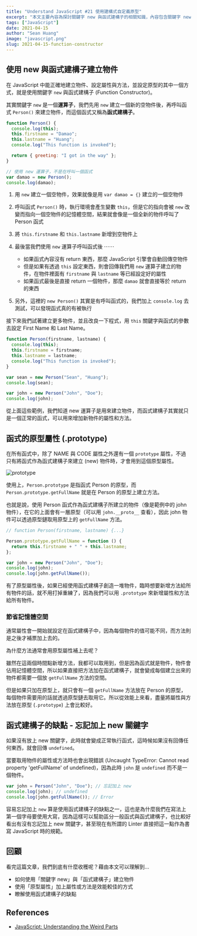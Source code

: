 ```yaml
---
title: "Understand JavaScript #21 使用建構式自定義原型"
excerpt: "本文主要內容為探討關鍵字 new 與函式建構子的相關知識，內容包含關鍵字 new、函式建構子，以及函式的原型屬性。"
tags: ["JavaScript"]
date: 2021-04-15
author: "Sean Huang"
image: "javascript.png"
slug: 2021-04-15-function-constructor
---
```


## 使用 new 與函式建構子建立物件

在 JavaScript 中能正確地建立物件、設定屬性與方法，並設定原型的其中一個方式，就是使用關鍵字 `new` 與函式建構子 (Function Constructor)。

其實關鍵字 `new` 是一個**運算子**，我們先用 `new` 建立一個新的空物件後，再呼叫函式 `Person()` 來建立物件，而這個函式又稱為**函式建構子**。

```javascript
function Person() {
  console.log(this);
  this.firstname = "Damao";
  this.lastname = "Huang";
  console.log("This function is invoked");

  return { greeting: "I got in the way" };
}

// 使用 new 運算子，不是在呼叫一個函式
var damao = new Person();
console.log(damao);
```

1. 用 `new` 建立一個空物件，效果就像是用 `var damao = {}` 建立的一個空物件
2. 呼叫函式 `Person()` 時，執行環境會產生變數 `this`，但是它的指向會被 `new` 改變而指向一個空物件的記憶體空間，結果就會像是一個全新的物件呼叫了 Person 函式
3. 將 `this.firstname` 和 `this.lastname` 新增到空物件上
4. 最後當我們使用 `new` 運算子呼叫函式後 ⋯⋯

   - 如果函式內容沒有 return 東西，那麼 JavaScript 引擎會自動回傳空物件
   - 但是如果有透過 `this` 設定東西，則會回傳我們用 `new` 運算子建立的物件，在物件裡面有 `firstname` 與 `lastname` 等已經設定好的屬性
   - 如果函式最後是直接 return 一個物件，那麼 `damao` 就會直接等於 return 的東西

5. 另外，這裡的 `new Person()` 其實是有呼叫函式的，我們加上 `console.log` 去測試，可以發現函式真的有被執行

接下來我們試著建立更多物件，並且改良一下程式，用 `this` 關鍵字與函式的參數去設定 First Name 和 Last Name。

```javascript
function Person(firstname, lastname) {
  console.log(this);
  this.firstname = firstname;
  this.lastname = lastname;
  console.log("This function is invoked");
}

var sean = new Person("Sean", "Huang");
console.log(sean);

var john = new Person("John", "Doe");
console.log(john);
```

從上面這些範例，我們知道 new 運算子是用來建立物件，而函式建構子其實就只是一個正常的函式，可以用來增加新物件的屬性和方法。

## 函式的原型屬性 (.prototype)

在所有函式中，除了 NAME 與 CODE 屬性之外還有一個 `prototype` 屬性，不過只有將函式作為函式建構子來建立 (new) 物件時，才會用到這個原型屬性。

![prototype](https://i.imgur.com/oz06Iq3.png)

使用上，`Person.prototype` 是指函式 Person 的原型，而 `Person.prototype.getFullName` 就是在 Person 的原型上建立方法。

也就是說，使用 Person 函式作為函式建構子所建立的物件（像是範例中的 john 物件），在它的上面會有一層原型（可以用 `john.__proto__` 查看），因此 john 物件可以透過原型鏈取用原型上的 `getFullName` 方法。

```javascript
// function Person(firstname, lastname) {...}

Person.prototype.getFullName = function () {
  return this.firstname + " " + this.lastname;
};

var john = new Person("John", "Doe");
console.log(john);
console.log(john.getFullName());
```

有了原型屬性後，如果已經使用函式建構子創造一堆物件，臨時想要新增方法給所有物件的話，就不用打掉重練了，因為我們可以用 `.prototype` 來新增屬性和方法給所有物件。

### 節省記憶體空間

通常屬性會一開始就設定在函式建構子中，因為每個物件的值可能不同，而方法則是之後才補票加上去的。

為什麼方法通常會用原型屬性補上去呢？

雖然在這兩個時間點新增方法，我都可以取用到，但是因為函式就是物件，物件會佔用記憶體空間，所以如果直接把方法加在函式建構子，就會變成每個建立出來的物件都需要一個放 `getFullName` 方法的空間。

但是如果只加在原型上，就只會有一個 `getFullName` 方法放在 Person 的原型，每個物件需要用的話就透過原型鏈去取用它。所以從效能上來看，盡量將屬性與方法放在原型 (`.prototype`) 上會比較好。

## 函式建構子的缺點 - 忘記加上 new 關鍵字

如果沒有放上 new 關鍵字，此時就會變成正常執行函式，這時候如果沒有回傳任何東西，就會回傳 `undefined`。

當要取用物件的屬性或方法時也會出現錯誤 (Uncaught TypeError: Cannot read property 'getFullName' of undefined)，因為此時 `john` 是 `undefined` 而不是一個物件。

```javascript
var john = Person("John", "Doe"); // 忘記加上 new
console.log(john); // undefined
console.log(john.getFullName()); // Error
```

容易忘記加上 `new` 算是使用函式建構子的缺點之一，這也是為什麼我們在寫法上第一個字母要使用大寫，因為這樣可以幫助區分一般函式與函式建構子，也比較好看出有沒有忘記加上 new 關鍵字，甚至現在有所謂的 Linter 直接把這一點作為書寫 JavaScript 時的規範。

## 回顧

看完這篇文章，我們到底有什麼收穫呢？藉由本文可以理解到…

- 如何使用「關鍵字 new」與「函式建構子」建立物件
- 使用「原型屬性」加上屬性或方法是效能較佳的方式
- 瞭解使用函式建構子的缺點

## References

- [JavaScript: Understanding the Weird Parts](https://www.udemy.com/course/understand-javascript/)
